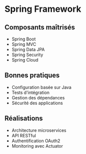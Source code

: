 # Spring Framework

## Composants maîtrisés
- Spring Boot
- Spring MVC
- Spring Data JPA
- Spring Security
- Spring Cloud

## Bonnes pratiques
- Configuration basée sur Java
- Tests d'intégration
- Gestion des dépendances
- Sécurité des applications

## Réalisations
- Architecture microservices
- API RESTful
- Authentification OAuth2
- Monitoring avec Actuator 